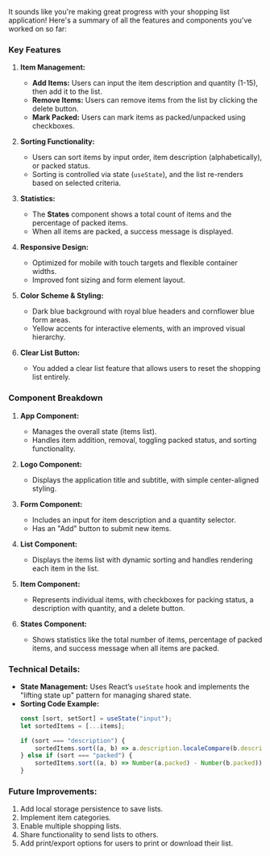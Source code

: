 It sounds like you're making great progress with your shopping list application! Here's a summary of all the features and components you've worked on so far:

### **Key Features**
1. **Item Management:**
   - **Add Items:** Users can input the item description and quantity (1-15), then add it to the list.
   - **Remove Items:** Users can remove items from the list by clicking the delete button.
   - **Mark Packed:** Users can mark items as packed/unpacked using checkboxes.
   
2. **Sorting Functionality:** 
   - Users can sort items by input order, item description (alphabetically), or packed status.
   - Sorting is controlled via state (`useState`), and the list re-renders based on selected criteria.

3. **Statistics:** 
   - The **States** component shows a total count of items and the percentage of packed items.
   - When all items are packed, a success message is displayed.

4. **Responsive Design:**
   - Optimized for mobile with touch targets and flexible container widths.
   - Improved font sizing and form element layout.

5. **Color Scheme & Styling:**
   - Dark blue background with royal blue headers and cornflower blue form areas.
   - Yellow accents for interactive elements, with an improved visual hierarchy.

6. **Clear List Button:**
   - You added a clear list feature that allows users to reset the shopping list entirely.

### **Component Breakdown**

1. **App Component:**
   - Manages the overall state (items list).
   - Handles item addition, removal, toggling packed status, and sorting functionality.

2. **Logo Component:**
   - Displays the application title and subtitle, with simple center-aligned styling.

3. **Form Component:**
   - Includes an input for item description and a quantity selector.
   - Has an "Add" button to submit new items.

4. **List Component:**
   - Displays the items list with dynamic sorting and handles rendering each item in the list.

5. **Item Component:**
   - Represents individual items, with checkboxes for packing status, a description with quantity, and a delete button.

6. **States Component:**
   - Shows statistics like the total number of items, percentage of packed items, and success message when all items are packed.

### **Technical Details:**
- **State Management:** Uses React’s `useState` hook and implements the "lifting state up" pattern for managing shared state.
- **Sorting Code Example:**
   ```javascript
   const [sort, setSort] = useState("input");
   let sortedItems = [...items];
   
   if (sort === "description") {
       sortedItems.sort((a, b) => a.description.localeCompare(b.description));
   } else if (sort === "packed") {
       sortedItems.sort((a, b) => Number(a.packed) - Number(b.packed));
   }
   ```

### **Future Improvements:**
1. Add local storage persistence to save lists.
2. Implement item categories.
3. Enable multiple shopping lists.
4. Share functionality to send lists to others.
5. Add print/export options for users to print or download their list.

